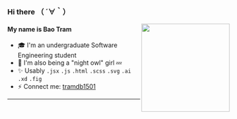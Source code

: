 
<h3>Hi there （ ´∀｀）</h3> <img align='right' src="https://user-images.githubusercontent.com/68039038/179959200-9da19676-48f5-4632-83da-77a8e7ee9bad.gif" width="200">

<h4>My name is Bao Tram</h4> 

   -   🎓 I'm an undergraduate Software Engineering student
   -   🍑 I'm also being a "night owl" girl 💤
   -   ✨ Usably `.jsx` `.js` `.html` `.scss` `.svg` `.ai` `.xd` `.fig`
   -   ⚡️ Connect me: [tramdb1501](mailto:tramdb1501@gmail.com)

***
